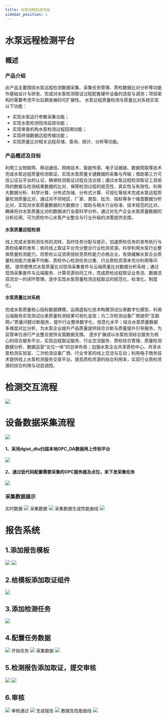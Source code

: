 ```yaml
---
title: 水泵远程检测平台
sidebar_position: 1
---
```

# 水泵远程检测平台

## 概述
### 产品介绍
此产品主要围绕水泵远程检测数据采集、采集任务管理、质检数据比对分析等功能作基础设计与研发，完成对水泵检测取证过程配套硬件设备的选型与调测；项目架构时需要考虑平台后期发展的可扩展性。
水泵远程质量检测与质量比对系统实现以下功能：
* 实现水泵运行参数采集功能；
* 实现水泵检测现场监控功能；
* 实现审查机构水泵检测过程回溯功能；
* 实现终端数据远程传输功能；
* 实现质量比对相关远程存储、查询、统计、分析等功能。

### 产品概述及目标
  利用工业物联网、移动通信、网络技术、智能传感、电子证据链、数据爬取等技术完成水泵远程质量检测取证，实现水泵质量关键数据的采集与传输；借助第三方可信公证云平台的认证，确保检测取证过程合法合规；通过水泵远程检测取证工具矩阵的数据与检测结果数据的比对，保障检测过程的规范性、真实性与有效性。利用大数据分析、科学计算、分布式存储、分布式计算、可视化等技术完成水泵远程质量检测质量比对，通过对不同地区、厂家、类型、批次、指标等多个维度数据分析比对，实现对水泵质量数据的大数据分；借助与相关行业标准、技术规范的比对，确保将对水泵质量比对的数据进行全面科学分析。通过对生产企业水泵质量数据的分析应用，可为质检中心水泵产业整合与行业升级的决策提供支撑。
#### 水泵质量远程检测
  线上完成水泵检测任务的流转，及时任务分配与提示，加速质检任务的发布执行与质检结果的发布；依托线上取证平台充分整合行业检测资源，科学利用水泵行业整体质量检测能力，将质检认证资质授权至质检能力合格企业，有效缓解水泵企业质量检测能力发展不均衡、质检中心检测任务过重、行业质检资源未充分利用等问题。
提供便携式水泵质量比对现场采集套件与云端质量比对数据分析系统；通过现场采集套件与云端服务、计算资源协同工作，完成质检远程取证业务流、数据流双流合一的闭环管理，逐步实现水泵质量检测远程取证的规范化、标准化、制度化。
#### 水泵质量比对系统
 完成水泵质量核心指标数据建模，运用虚拟化技术构建测试仪表数字化模型，利用云端服务实现测试仪表质量检测结果可视化呈现；为二次检测设备厂商提供“互联网+”质量问题诊断服务，提升行业整体数字化、信息化水平；结合水泵质量数据多维度对比分析，为水泵企业提升产品质量提供综合诊断与质量提升引导服务，为监管单位进行产业整合提供全面数据支撑。
逐步扩展成以水泵检测综合服务为核心的综合服务平台，实现远程取证服务、行业交流服务、质检综合管理、质量检测数据分析、数据运营“五位一体”的总体布局；加强水泵企业共享质检中心、共享水泵检测实验室、二次检测设备厂商、行业专家的线上交流与互动；利用电子商务技术提供线上水泵检测服务交易平台，提高质检资源的综合利用率，实现行业质检资源的综合利用与动态调控。

# 检测交互流程
![](http://dgiot-1253666439.cos.ap-shanghai-fsi.myqcloud.com/dgiot_web/doc_ylb/beng/1.jpg)

# 设备数据采集流程
![](http://dgiot-1253666439.cos.ap-shanghai-fsi.myqcloud.com/dgiot_web/doc_ylb/beng/2.jpg)

#### 1、采用dgiot_dtu扫描本地OPC_DA数据再上传到平台
![](http://dgiot-1253666439.cos.ap-shanghai-fsi.myqcloud.com/dgiot_web/doc_ylb/beng/3.png)

#### 2、通过低代码配置需要采集的OPC服务器及点位，来下发采集任务
![](http://dgiot-1253666439.cos.ap-shanghai-fsi.myqcloud.com/dgiot_web/doc_ylb/beng/4.png)

### 采集数据展示
实时数据
![](http://dgiot-1253666439.cos.ap-shanghai-fsi.myqcloud.com/dgiot_web/doc_ylb/beng/5.png)
采集数据
![](http://dgiot-1253666439.cos.ap-shanghai-fsi.myqcloud.com/dgiot_web/doc_ylb/beng/6.png)
采集数据生成性能曲线
![](http://dgiot-1253666439.cos.ap-shanghai-fsi.myqcloud.com/dgiot_web/doc_ylb/beng/7.png)

# 报告系统
## 1.添加报告模板
![](http://dgiot-1253666439.cos.ap-shanghai-fsi.myqcloud.com/dgiot_web/doc_ylb/beng/8.png)
![](http://dgiot-1253666439.cos.ap-shanghai-fsi.myqcloud.com/dgiot_web/doc_ylb/beng/9.png)

## 2.给模板添加取证组件
![](http://dgiot-1253666439.cos.ap-shanghai-fsi.myqcloud.com/dgiot_web/doc_ylb/beng/10.png)

## 3.添加检测任务
![](http://dgiot-1253666439.cos.ap-shanghai-fsi.myqcloud.com/dgiot_web/doc_ylb/beng/11.png)

## 4.配置任务数据
![](http://dgiot-1253666439.cos.ap-shanghai-fsi.myqcloud.com/dgiot_web/doc_ylb/beng/12.png)
开始任务
![](http://dgiot-1253666439.cos.ap-shanghai-fsi.myqcloud.com/dgiot_web/doc_ylb/beng/19.png)
采集数据
![](http://dgiot-1253666439.cos.ap-shanghai-fsi.myqcloud.com/dgiot_web/doc_ylb/beng/13.png)

## 5.检测报告添加取证，提交审核
![](http://dgiot-1253666439.cos.ap-shanghai-fsi.myqcloud.com/dgiot_web/doc_ylb/beng/14.png)
![](http://dgiot-1253666439.cos.ap-shanghai-fsi.myqcloud.com/dgiot_web/doc_ylb/beng/15.png)

## 6.审核
![](http://dgiot-1253666439.cos.ap-shanghai-fsi.myqcloud.com/dgiot_web/doc_ylb/beng/20.png)
审核通过
![](http://dgiot-1253666439.cos.ap-shanghai-fsi.myqcloud.com/dgiot_web/doc_ylb/beng/16.png)
生成报告
![](http://dgiot-1253666439.cos.ap-shanghai-fsi.myqcloud.com/dgiot_web/doc_ylb/beng/17.png)
数据及性能曲线
![](http://dgiot-1253666439.cos.ap-shanghai-fsi.myqcloud.com/dgiot_web/doc_ylb/beng/18.png)
